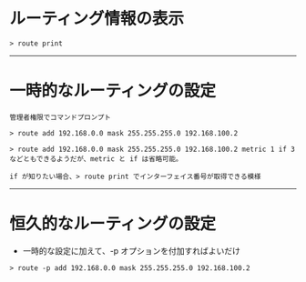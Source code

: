 # ルーティング情報の表示
```
> route print
```

---
# 一時的なルーティングの設定
```
管理者権限でコマンドプロンプト

> route add 192.168.0.0 mask 255.255.255.0 192.168.100.2

> route add 192.168.0.0 mask 255.255.255.0 192.168.100.2 metric 1 if 3
などともできるようだが、metric と if は省略可能。

if が知りたい場合、> route print でインターフェイス番号が取得できる模様
```

---
# 恒久的なルーティングの設定
* 一時的な設定に加えて、-p オプションを付加すればよいだけ
```
> route -p add 192.168.0.0 mask 255.255.255.0 192.168.100.2
```
